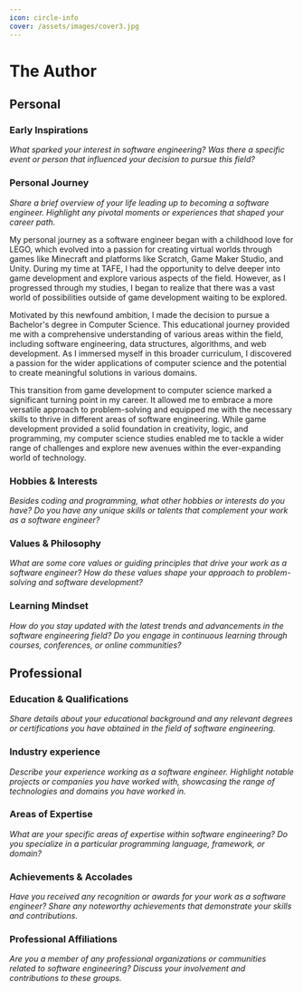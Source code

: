 ```yaml
---
icon: circle-info
cover: /assets/images/cover3.jpg
---
```


# The Author

## Personal

### Early Inspirations

*What sparked your interest in software engineering? Was there a specific event or person that influenced your decision to pursue this field?*

### Personal Journey

*Share a brief overview of your life leading up to becoming a software engineer. Highlight any pivotal moments or experiences that shaped your career path.*

My personal journey as a software engineer began with a childhood love for LEGO, which evolved into a passion for creating virtual worlds through games like Minecraft and platforms like Scratch, Game Maker Studio, and Unity. During my time at TAFE, I had the opportunity to delve deeper into game development and explore various aspects of the field. However, as I progressed through my studies, I began to realize that there was a vast world of possibilities outside of game development waiting to be explored.

Motivated by this newfound ambition, I made the decision to pursue a Bachelor's degree in Computer Science. This educational journey provided me with a comprehensive understanding of various areas within the field, including software engineering, data structures, algorithms, and web development. As I immersed myself in this broader curriculum, I discovered a passion for the wider applications of computer science and the potential to create meaningful solutions in various domains.

This transition from game development to computer science marked a significant turning point in my career. It allowed me to embrace a more versatile approach to problem-solving and equipped me with the necessary skills to thrive in different areas of software engineering. While game development provided a solid foundation in creativity, logic, and programming, my computer science studies enabled me to tackle a wider range of challenges and explore new avenues within the ever-expanding world of technology.

### Hobbies & Interests

*Besides coding and programming, what other hobbies or interests do you have? Do you have any unique skills or talents that complement your work as a software engineer?*

### Values & Philosophy

*What are some core values or guiding principles that drive your work as a software engineer? How do these values shape your approach to problem-solving and software development?*

### Learning Mindset

*How do you stay updated with the latest trends and advancements in the software engineering field? Do you engage in continuous learning through courses, conferences, or online communities?*

## Professional

### Education & Qualifications

*Share details about your educational background and any relevant degrees or certifications you have obtained in the field of software engineering.*

### Industry experience

*Describe your experience working as a software engineer. Highlight notable projects or companies you have worked with, showcasing the range of technologies and domains you have worked in.*

### Areas of Expertise

*What are your specific areas of expertise within software engineering? Do you specialize in a particular programming language, framework, or domain?*

### Achievements & Accolades

*Have you received any recognition or awards for your work as a software engineer? Share any noteworthy achievements that demonstrate your skills and contributions.*

### Professional Affiliations

*Are you a member of any professional organizations or communities related to software engineering? Discuss your involvement and contributions to these groups.*
